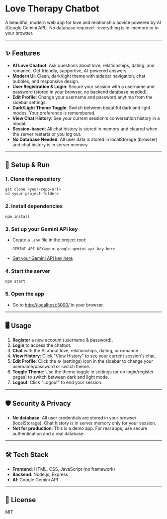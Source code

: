 # Love Therapy Chatbot

A beautiful, modern web app for love and relationship advice powered by AI (Google Gemini API). No database required—everything is in-memory or in your browser.

---

## ✨ Features

- **AI Love Chatbot**: Ask questions about love, relationships, dating, and romance. Get friendly, supportive, AI-powered answers.
- **Modern UI**: Clean, dark/light theme with sidebar navigation, chat bubbles, and responsive design.
- **User Registration & Login**: Secure your session with a username and password (stored in your browser, no backend database needed).
- **Edit Profile**: Change your username and password anytime from the sidebar settings.
- **Dark/Light Theme Toggle**: Switch between beautiful dark and light modes. Your preference is remembered.
- **View Chat History**: See your current session's conversation history in a modal.
- **Session-based**: All chat history is stored in memory and cleared when the server restarts or you log out.
- **No Database Needed**: All user data is stored in localStorage (browser) and chat history is in server memory.

---

## 🚀 Setup & Run

### 1. **Clone the repository**
```
git clone <your-repo-url>
cd <your-project-folder>
```

### 2. **Install dependencies**
```
npm install
```

### 3. **Set up your Gemini API key**
- Create a `.env` file in the project root:
  ```
  GEMINI_API_KEY=your-google-gemini-api-key-here
  ```
- [Get your Gemini API key here](https://ai.google.dev/)

### 4. **Start the server**
```
npm start
```

### 5. **Open the app**
- Go to [http://localhost:3000/](http://localhost:3000/) in your browser.

---

## 🖥️ Usage

1. **Register** a new account (username & password).
2. **Login** to access the chatbot.
3. **Chat** with the AI about love, relationships, dating, or romance.
4. **View History**: Click "View History" to see your current session's chat.
5. **Edit Profile**: Click the ⚙️ (settings) icon in the sidebar to change your username/password or switch theme.
6. **Toggle Theme**: Use the theme toggle in settings (or on login/register pages) to switch between dark and light mode.
7. **Logout**: Click "Logout" to end your session.

---

## 🛡️ Security & Privacy
- **No database**: All user credentials are stored in your browser (localStorage). Chat history is in server memory only for your session.
- **Not for production**: This is a demo app. For real apps, use secure authentication and a real database.

---

## 🛠️ Tech Stack
- **Frontend**: HTML, CSS, JavaScript (no framework)
- **Backend**: Node.js, Express
- **AI**: Google Gemini API

---

## 📄 License
MIT 